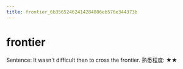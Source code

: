 ```yaml
---
title: frontier_6b35652462414284806eb576e344373b
---
```


# frontier

Sentence: It wasn't difficult then to cross the frontier.
熟悉程度: ★★